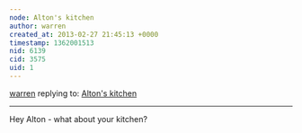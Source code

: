 ```yaml
---
node: Alton's kitchen
author: warren
created_at: 2013-02-27 21:45:13 +0000
timestamp: 1362001513
nid: 6139
cid: 3575
uid: 1
---
```




[warren](../profile/warren) replying to: [Alton's kitchen](../notes/alton13/2-27-2013/altons-kitchen52559898888888888555555555555555555555555588888888888888888888)

----
Hey Alton - what about your kitchen? 